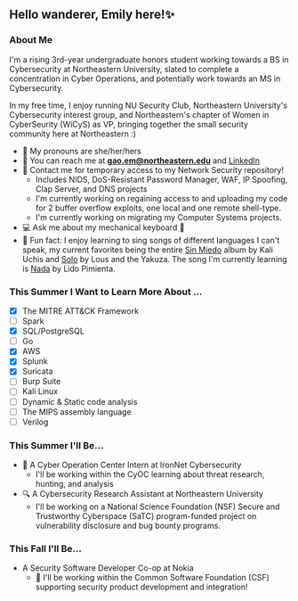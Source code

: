 ## Hello wanderer, Emily here!✨
### About Me
I'm a rising 3rd-year undergraduate honors student working towards a BS in Cybersecurity at Northeastern University, slated to complete a concentration in Cyber Operations, and potentially work towards an MS in Cybersecurity.

In my free time, I enjoy running NU Security Club, Northeastern University's Cybersecurity interest group, and Northeastern's chapter of Women in CyberSeurity (WiCyS) as VP, bringing together the small security community here at Northeastern :)

- :green_heart: My pronouns are she/her/hers
- :speech_balloon: You can reach me at **gao.em@northeastern.edu** and [LinkedIn](https://www.linkedin.com/in/emily-gao-23bb731a0/)
- :email: Contact me for temporary access to my Network Security repository!
  - Includes NIDS, DoS-Resistant Password Manager, WAF, IP Spoofing, Clap Server, and DNS projects
  - I'm currently working on regaining access to and uploading my code for 2 buffer overflow exploits, one local and one remote shell-type.
  - I'm currently working on migrating my Computer Systems projects.
- :computer: Ask me about my mechanical keyboard :eyes:
- :star2: Fun fact: I enjoy learning to sing songs of different languages I can't speak, my current favorites being the entire [Sin Miedo](https://open.spotify.com/album/00wSTrFxoSzA7eeS1UxHgd?si=JmPEGBzBSKyKBZcI8wkhcQ) album by Kali Uchis and [Solo](https://open.spotify.com/track/1XUivd12LBHFanCqt0buaz?si=fh0vl_xxTvSOQARK2xReig) by Lous and the Yakuza. The song I'm currently learning is [Nada](https://open.spotify.com/track/5ihtr3hVJJ7GWgagDiyf1i?si=3e8f1998242844ec) by Lido Pimienta.
### This Summer I Want to Learn More About ...
- [x] The MITRE ATT&CK Framework
- [ ] Spark
- [x] SQL/PostgreSQL
- [ ] Go
- [x] AWS
- [x] Splunk
- [x] Suricata
- [ ] Burp Suite
- [ ] Kali Linux
- [ ] Dynamic & Static code analysis
- [ ] The MIPS assembly language
- [ ] Verilog
### This Summer I'll Be...
- :space_invader: A Cyber Operation Center Intern at IronNet Cybersecurity
  - I'll be working within the CyOC learning about threat research, hunting, and analysis
- :mag: A Cybersecurity Research Assistant at Northeastern University
  - I'll be working on a National Science Foundation (NSF) Secure and Trustworthy Cyberspace (SaTC) program-funded project on vulnerability disclosure and bug bounty programs.
### This Fall I'll Be...
- A Security Software Developer Co-op at Nokia
  - :sparkler: I'll be working within the Common Software Foundation (CSF) supporting security product development and integration!
